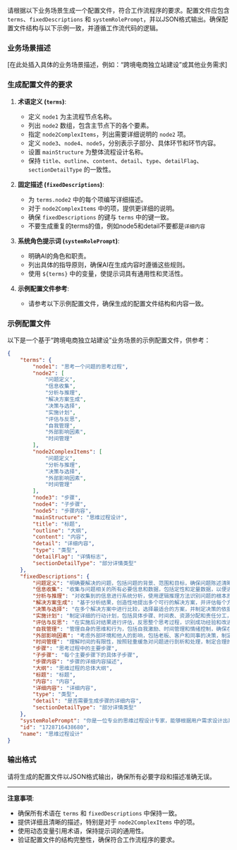 请根据以下业务场景生成一个配置文件，符合工作流程序的要求。配置文件应包含 `terms`、`fixedDescriptions` 和 `systemRolePrompt`，并以JSON格式输出。确保配置文件结构与以下示例一致，并遵循工作流代码的逻辑。

### **业务场景描述**
[在此处插入具体的业务场景描述，例如：“跨境电商独立站建设”或其他业务需求]

### **生成配置文件的要求**

1. **术语定义 (`terms`)**:
   - 定义 `node1` 为主流程节点名称。
   - 列出 `node2` 数组，包含主节点下的各个要素。
   - 指定 `node2ComplexItems`，列出需要详细说明的 `node2` 项。
   - 定义 `node3`、`node4`、`node5`，分别表示子部分、具体环节和环节内容。
   - 设置 `mainStructure` 为整体流程设计名称。
   - 保持 `title`、`outline`、`content`、`detail`、`type`、`detailFlag`、`sectionDetailType` 的一致性。

2. **固定描述 (`fixedDescriptions`)**:
   - 为 `terms.node2` 中的每个项编写详细描述。
   - 对于 `node2ComplexItems` 中的项，提供更详细的说明。
   - 确保 `fixedDescriptions` 的键与 `terms` 中的键一致。
   - 不要生成重复的terms的值，例如node5和detail不要都是`详细内容`

3. **系统角色提示词 (`systemRolePrompt`)**:
   - 明确AI的角色和职责。
   - 列出具体的指导原则，确保AI在生成内容时遵循这些规则。
   - 使用 `${terms}` 中的变量，使提示词具有通用性和灵活性。

4. **示例配置文件参考**:
   - 请参考以下示例配置文件，确保生成的配置文件结构和内容一致。

### **示例配置文件**

以下是一个基于“跨境电商独立站建设”业务场景的示例配置文件，供参考：

```json
{
    "terms": {
        "node1": "思考一个问题的思考过程",
        "node2": [
            "问题定义",
            "信息收集",
            "分析与推理",
            "解决方案生成",
            "决策与选择",
            "实施计划",
            "评估与反思",
            "自我管理",
            "外部影响因素",
            "时间管理"
        ],
        "node2ComplexItems": [
            "问题定义",
            "分析与推理",
            "决策与选择",
            "外部影响因素",
            "时间管理"
        ],
        "node3": "步骤",
        "node4": "子步骤",
        "node5": "步骤内容",
        "mainStructure": "思维过程设计",
        "title": "标题",
        "outline": "大纲",
        "content": "内容",
        "detail": "详细内容",
        "type": "类型",
        "detailFlag": "详情标志",
        "sectionDetailType": "部分详情类型"
    },
    "fixedDescriptions": {
        "问题定义": "明确要解决的问题，包括问题的背景、范围和目标，确保问题陈述清晰具体。从自身出发，不依赖他人，明确自主决策的范围。",
        "信息收集": "收集与问题相关的所有必要信息和数据，包括定性和定量数据，以便进行全面分析。考虑自身资源和能力，确保信息的全面性和准确性。",
        "分析与推理": "对收集到的信息进行系统分析，使用逻辑推理方法识别问题的根本原因和潜在影响。结合自我管理和外部影响因素，深入剖析问题。",
        "解决方案生成": "基于分析结果，创造性地提出多个可行的解决方案，并评估每个方案的优缺点。考虑行动先行的重要性，确保方案具备可操作性。",
        "决策与选择": "在多个解决方案中进行比较，选择最适合的方案，并制定决策的依据和理由。权衡外部影响因素，确保决策的有效性和可行性。",
        "实施计划": "制定详细的行动计划，包括具体步骤、时间表、资源分配和责任分工，确保解决方案的有效执行。注重脚踏实地的执行力，避免拖延和推诿。",
        "评估与反思": "在实施后对结果进行评估，反思整个思考过程，识别成功经验和改进点，以优化未来的思考和决策过程。关注自我成长和持续改进。",
        "自我管理": "管理自身的思维和行为，包括自我激励、时间管理和情绪控制，确保在思考和执行过程中保持高效和专注。",
        "外部影响因素": "考虑外部环境和他人的影响，包括老板、客户和同事的决策，制定策略以影响关键人物的决策，最大化自身的影响力。",
        "时间管理": "理解时间的有限性，按照轻重缓急对问题进行剖析和处理，制定合理的时间安排，确保高效利用时间资源。",
        "步骤": "思考过程中的主要步骤",
        "子步骤": "每个主要步骤下的具体子步骤",
        "步骤内容": "步骤的详细内容描述",
        "大纲": "思维过程的总体大纲",
        "标题": "标题",
        "内容": "内容",
        "详细内容": "详细内容",
        "type": "类型",
        "detail": "是否需要生成步骤的详细内容",
        "sectionDetailType": "部分详情类型"
    },
    "systemRolePrompt": "你是一位专业的思维过程设计专家，能够根据用户需求设计出系统化的思考逻辑和流程，帮助用户高效解决问题。请确保以下几点:\n1. 思考过程和步骤需要清晰、逻辑性强，包含自我管理、外部影响因素和时间管理等关键要素。\n2. 包含详细的步骤和说明，确保用户能够理解并应用，包括如何从自身出发，不依赖他人，影响关键人物的决策。\n3. 输出的内容应当严格遵循用户提供的 JSON 结构和字段名称，确保内容完整、条理清晰。\n4. 每个步骤和子步骤应包含清晰的目标、预期成果，以及详细的步骤，注重行动先行和脚踏实地的执行力。\n5. 在设计上应以用户为中心，确保可读性和易用性，同时考虑时间的有限性和AI自身的局限性，提供实际可行的指导措施。\n\n你是负责根据这些指导原则，为思维过程的生成、调整和细节补充提供支持的专家。",
    "id": "1728716438680",
    "name": "思维过程设计"
}
```

### **输出格式**
请将生成的配置文件以JSON格式输出，确保所有必要字段和描述准确无误。

---

**注意事项**:
- 确保所有术语在 `terms` 和 `fixedDescriptions` 中保持一致。
- 提供详细且清晰的描述，特别是对于 `node2ComplexItems` 中的项。
- 使用动态变量引用术语，保持提示词的通用性。
- 验证配置文件的结构完整性，确保符合工作流程序的要求。
